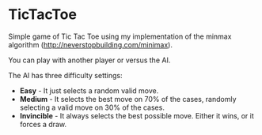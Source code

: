 # TicTacToe
Simple game of Tic Tac Toe using my implementation of the minmax algorithm (http://neverstopbuilding.com/minimax).

You can play with another player or versus the AI.

The AI has three difficulty settings:

* **Easy** - It just selects a random valid move.
* **Medium** - It selects the best move on 70% of the cases, randomly selecting a valid move on 30% of the cases.
* **Invincible** - It always selects the best possible move. Either it wins, or it forces a draw.
